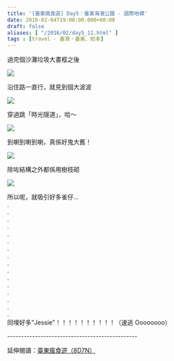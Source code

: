```yaml
---
title: '[臺東瘋食遊] Day5：臺東海濱公園 - 國際地標'
date: 2016-02-04T19:00:00.000+08:00
draft: false
aliases: [ "/2016/02/day5_11.html" ]
tags : [travel - 臺灣・臺東、知本]
---
```


過完個沙灘垃圾大畫框之後  

![](/images/taitung5g.jpg)

沿住路一直行，就見到個大波波  

![](/images/taitung5g1.jpg)

穿過跳「時光隧道」，哈～  

![](/images/taitung5g2.jpg)

到喇到喇到喇，真係好鬼大舊！  

![](/images/taitung5g3.jpg)

除咗結構之外都係用樹枝砌  

![](/images/taitung5g4.jpg)

所以呢，就吸引好多雀仔...  
.  
.  
.  
.  
.  
.  
.  
.  
.  
.  
.  
.  
.  
.  
.  
.  
同埋好多"Jessie"！！！！！！！！！！（速逃 Oooooooo）  
  
\-----------------------------------------------  
  
延伸閱讀：[臺東瘋食遊（8D7N）](https://hidie.net/taitung8d7n/)
